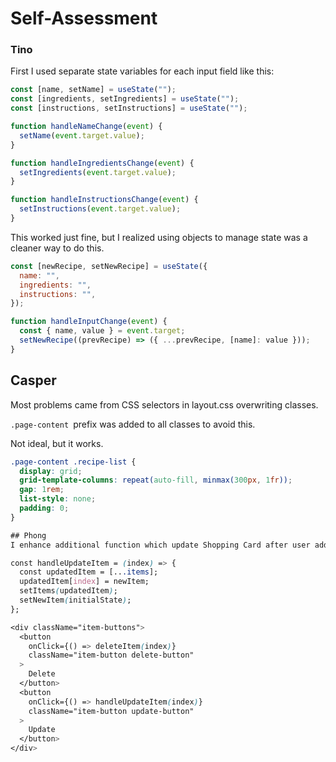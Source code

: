 # Self-Assessment

### Tino

First I used separate state variables for each input field like this:

```javascript
const [name, setName] = useState("");
const [ingredients, setIngredients] = useState("");
const [instructions, setInstructions] = useState("");

function handleNameChange(event) {
  setName(event.target.value);
}

function handleIngredientsChange(event) {
  setIngredients(event.target.value);
}

function handleInstructionsChange(event) {
  setInstructions(event.target.value);
}
```

This worked just fine, but I realized using objects to manage state was a cleaner way to do this.

```javascript
const [newRecipe, setNewRecipe] = useState({
  name: "",
  ingredients: "",
  instructions: "",
});

function handleInputChange(event) {
  const { name, value } = event.target;
  setNewRecipe((prevRecipe) => ({ ...prevRecipe, [name]: value }));
}
```

## Casper

Most problems came from CSS selectors in layout.css overwriting classes.

`.page-content `prefix was added to all classes to avoid this.

Not ideal, but it works.

```css
.page-content .recipe-list {
  display: grid;
  grid-template-columns: repeat(auto-fill, minmax(300px, 1fr));
  gap: 1rem;
  list-style: none;
  padding: 0;
}

## Phong
I enhance additional function which update Shopping Card after user added items.

const handleUpdateItem = (index) => {
  const updatedItem = [...items];
  updatedItem[index] = newItem;
  setItems(updatedItem);
  setNewItem(initialState);
};

<div className="item-buttons">
  <button
    onClick={() => deleteItem(index)}
    className="item-button delete-button"
  >
    Delete
  </button>
  <button
    onClick={() => handleUpdateItem(index)}
    className="item-button update-button"
  >
    Update
  </button>
</div>
```
